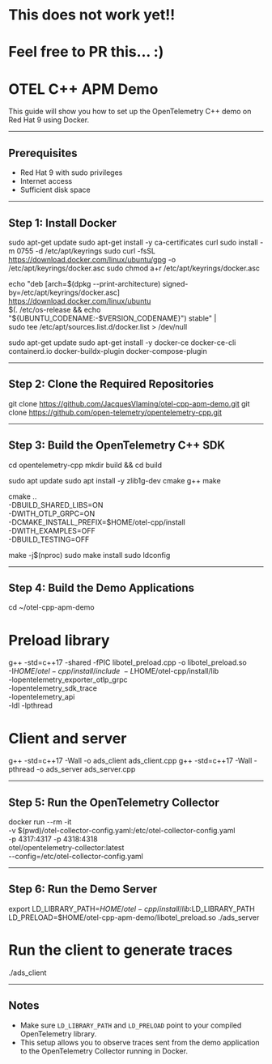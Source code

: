 # This does not work yet!!

# Feel free to PR this... :)

# OTEL C++ APM Demo

This guide will show you how to set up the OpenTelemetry C++ demo on Red Hat 9 using Docker.

---

## Prerequisites

- Red Hat 9 with sudo privileges
- Internet access
- Sufficient disk space

---

## Step 1: Install Docker

sudo apt-get update
sudo apt-get install -y ca-certificates curl
sudo install -m 0755 -d /etc/apt/keyrings
sudo curl -fsSL https://download.docker.com/linux/ubuntu/gpg -o /etc/apt/keyrings/docker.asc
sudo chmod a+r /etc/apt/keyrings/docker.asc

echo "deb [arch=$(dpkg --print-architecture) signed-by=/etc/apt/keyrings/docker.asc] https://download.docker.com/linux/ubuntu \
$(. /etc/os-release && echo "${UBUNTU_CODENAME:-$VERSION_CODENAME}") stable" | \
sudo tee /etc/apt/sources.list.d/docker.list > /dev/null

sudo apt-get update
sudo apt-get install -y docker-ce docker-ce-cli containerd.io docker-buildx-plugin docker-compose-plugin

---

## Step 2: Clone the Required Repositories

git clone https://github.com/JacquesVlaming/otel-cpp-apm-demo.git
git clone https://github.com/open-telemetry/opentelemetry-cpp.git

---

## Step 3: Build the OpenTelemetry C++ SDK

cd opentelemetry-cpp
mkdir build && cd build

sudo apt update
sudo apt install -y zlib1g-dev cmake g++ make

cmake .. \
-DBUILD_SHARED_LIBS=ON \
-DWITH_OTLP_GRPC=ON \
-DCMAKE_INSTALL_PREFIX=$HOME/otel-cpp/install \
-DWITH_EXAMPLES=OFF \
-DBUILD_TESTING=OFF

make -j$(nproc)
sudo make install
sudo ldconfig

---

## Step 4: Build the Demo Applications

cd ~/otel-cpp-apm-demo

# Preload library
g++ -std=c++17 -shared -fPIC libotel_preload.cpp -o libotel_preload.so \
-I$HOME/otel-cpp/install/include \
-L$HOME/otel-cpp/install/lib \
-lopentelemetry_exporter_otlp_grpc \
-lopentelemetry_sdk_trace \
-lopentelemetry_api \
-ldl -lpthread

# Client and server
g++ -std=c++17 -Wall -o ads_client ads_client.cpp
g++ -std=c++17 -Wall -pthread -o ads_server ads_server.cpp

---

## Step 5: Run the OpenTelemetry Collector

docker run --rm -it \
-v $(pwd)/otel-collector-config.yaml:/etc/otel-collector-config.yaml \
-p 4317:4317 -p 4318:4318 \
otel/opentelemetry-collector:latest \
--config=/etc/otel-collector-config.yaml

---

## Step 6: Run the Demo Server

export LD_LIBRARY_PATH=$HOME/otel-cpp/install/lib:$LD_LIBRARY_PATH
LD_PRELOAD=$HOME/otel-cpp-apm-demo/libotel_preload.so ./ads_server

# Run the client to generate traces
./ads_client

---

## Notes

- Make sure `LD_LIBRARY_PATH` and `LD_PRELOAD` point to your compiled OpenTelemetry library.
- This setup allows you to observe traces sent from the demo application to the OpenTelemetry Collector running in Docker.
